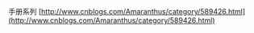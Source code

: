 手册系列
[http://www.cnblogs.com/Amaranthus/category/589426.html](http://www.cnblogs.com/Amaranthus/category/589426.html)